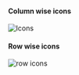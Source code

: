 #### Column wise icons
![Icons](https://user-images.githubusercontent.com/69578414/132944558-37a5a2b7-e2bb-4c9a-99f4-c62b42e816c9.PNG)

#### Row wise icons
![row icons](https://user-images.githubusercontent.com/69578414/132944604-f1276740-f6d5-4158-9837-d2635e6cb443.PNG)

